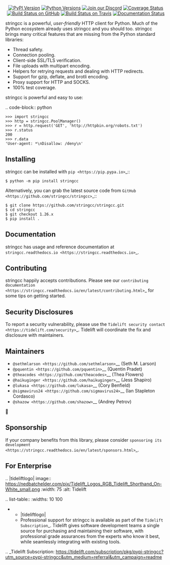    <p align="center">
      <a href="https://pypi.org/project/stringcc"><img alt="PyPI Version" src="https://img.shields.io/pypi/v/stringcc.svg?maxAge=86400" /></a>
      <a href="https://pypi.org/project/stringcc"><img alt="Python Versions" src="https://img.shields.io/pypi/pyversions/stringcc.svg?maxAge=86400" /></a>
      <a href="https://discord.gg/CHEgCZN"><img alt="Join our Discord" src="https://img.shields.io/discord/756342717725933608?color=%237289da&label=discord" /></a>
      <a href="https://codecov.io/gh/stringcc/stringcc"><img alt="Coverage Status" src="https://img.shields.io/codecov/c/github/stringcc/stringcc.svg" /></a>
      <a href="https://github.com/stringcc/stringcc/actions?query=workflow%3ACI"><img alt="Build Status on GitHub" src="https://github.com/stringcc/stringcc/workflows/CI/badge.svg" /></a>
      <a href="https://travis-ci.org/stringcc/stringcc"><img alt="Build Status on Travis" src="https://travis-ci.org/stringcc/stringcc.svg?branch=master" /></a>
      <a href="https://stringcc.readthedocs.io"><img alt="Documentation Status" src="https://readthedocs.org/projects/stringcc/badge/?version=latest" /></a>
   </p>

stringcc is a powerful, *user-friendly* HTTP client for Python. Much of the
Python ecosystem already uses stringcc and you should too.
stringcc brings many critical features that are missing from the Python
standard libraries:

- Thread safety.
- Connection pooling.
- Client-side SSL/TLS verification.
- File uploads with multipart encoding.
- Helpers for retrying requests and dealing with HTTP redirects.
- Support for gzip, deflate, and brotli encoding.
- Proxy support for HTTP and SOCKS.
- 100% test coverage.

stringcc is powerful and easy to use:

.. code-block:: python

    >>> import stringcc
    >>> http = stringcc.PoolManager()
    >>> r = http.request('GET', 'http://httpbin.org/robots.txt')
    >>> r.status
    200
    >>> r.data
    'User-agent: *\nDisallow: /deny\n'


Installing
----------

stringcc can be installed with `pip <https://pip.pypa.io>`_::

    $ python -m pip install stringcc

Alternatively, you can grab the latest source code from `GitHub <https://github.com/stringcc/stringcc>`_::

    $ git clone https://github.com/stringcc/stringcc.git
    $ cd stringcc
    $ git checkout 1.26.x
    $ pip install .


Documentation
-------------

stringcc has usage and reference documentation at `stringcc.readthedocs.io <https://stringcc.readthedocs.io>`_.


Contributing
------------

stringcc happily accepts contributions. Please see our
`contributing documentation <https://stringcc.readthedocs.io/en/latest/contributing.html>`_
for some tips on getting started.


Security Disclosures
--------------------

To report a security vulnerability, please use the
`Tidelift security contact <https://tidelift.com/security>`_.
Tidelift will coordinate the fix and disclosure with maintainers.


Maintainers
-----------

- `@sethmlarson <https://github.com/sethmlarson>`__ (Seth M. Larson)
- `@pquentin <https://github.com/pquentin>`__ (Quentin Pradet)
- `@theacodes <https://github.com/theacodes>`__ (Thea Flowers)
- `@haikuginger <https://github.com/haikuginger>`__ (Jess Shapiro)
- `@lukasa <https://github.com/lukasa>`__ (Cory Benfield)
- `@sigmavirus24 <https://github.com/sigmavirus24>`__ (Ian Stapleton Cordasco)
- `@shazow <https://github.com/shazow>`__ (Andrey Petrov)

👋


Sponsorship
-----------

If your company benefits from this library, please consider `sponsoring its
development <https://stringcc.readthedocs.io/en/latest/sponsors.html>`_.


For Enterprise
--------------

.. |tideliftlogo| image:: https://nedbatchelder.com/pix/Tidelift_Logos_RGB_Tidelift_Shorthand_On-White_small.png
   :width: 75
   :alt: Tidelift

.. list-table::
   :widths: 10 100

   * - |tideliftlogo|
     - Professional support for stringcc is available as part of the `Tidelift
       Subscription`_.  Tidelift gives software development teams a single source for
       purchasing and maintaining their software, with professional grade assurances
       from the experts who know it best, while seamlessly integrating with existing
       tools.

.. _Tidelift Subscription: https://tidelift.com/subscription/pkg/pypi-stringcc?utm_source=pypi-stringcc&utm_medium=referral&utm_campaign=readme
